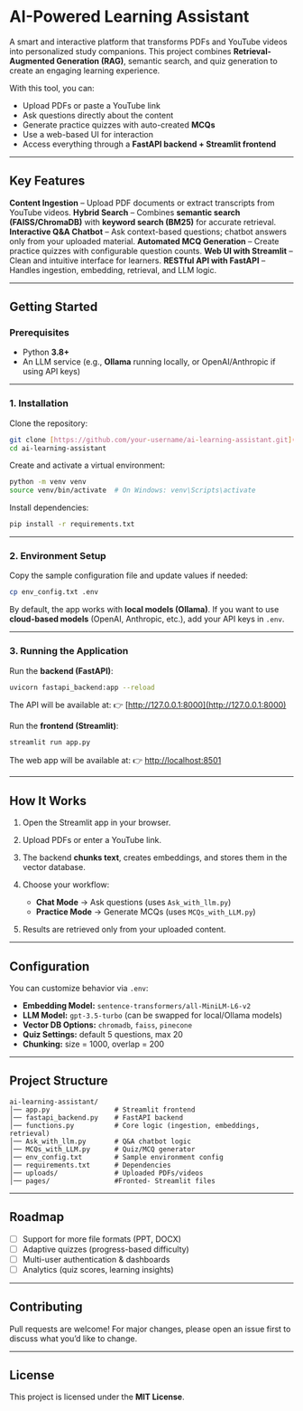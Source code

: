 # AI-Powered Learning Assistant

A smart and interactive platform that transforms PDFs and YouTube videos into personalized study companions.
This project combines **Retrieval-Augmented Generation (RAG)**, semantic search, and quiz generation to create an engaging learning experience.

With this tool, you can:

* Upload PDFs or paste a YouTube link
* Ask questions directly about the content
* Generate practice quizzes with auto-created **MCQs**
* Use a web-based UI for interaction
* Access everything through a **FastAPI backend + Streamlit frontend**

---

## Key Features

 **Content Ingestion** – Upload PDF documents or extract transcripts from YouTube videos.
 **Hybrid Search** – Combines **semantic search (FAISS/ChromaDB)** with **keyword search (BM25)** for accurate retrieval.
 **Interactive Q\&A Chatbot** – Ask context-based questions; chatbot answers only from your uploaded material.
 **Automated MCQ Generation** – Create practice quizzes with configurable question counts.
 **Web UI with Streamlit** – Clean and intuitive interface for learners.
 **RESTful API with FastAPI** – Handles ingestion, embedding, retrieval, and LLM logic.

---

##  Getting Started

### Prerequisites

* Python **3.8+**
* An LLM service (e.g., **Ollama** running locally, or OpenAI/Anthropic if using API keys)

---

### 1. Installation

Clone the repository:

```bash
git clone [https://github.com/your-username/ai-learning-assistant.git](https://github.com/choudhary-rahul18/AI-Learning-Assistant/tree/main)
cd ai-learning-assistant
```

Create and activate a virtual environment:

```bash
python -m venv venv
source venv/bin/activate  # On Windows: venv\Scripts\activate
```

Install dependencies:

```bash
pip install -r requirements.txt
```

---

### 2. Environment Setup

Copy the sample configuration file and update values if needed:

```bash
cp env_config.txt .env
```

By default, the app works with **local models (Ollama)**.
If you want to use **cloud-based models** (OpenAI, Anthropic, etc.), add your API keys in `.env`.

---

### 3. Running the Application

Run the **backend (FastAPI)**:

```bash
uvicorn fastapi_backend:app --reload
```

The API will be available at:
👉 [http://127.0.0.1:8000](http://127.0.0.1:8000)

Run the **frontend (Streamlit)**:

```bash
streamlit run app.py
```

The web app will be available at:
👉 [http://localhost:8501](http://localhost:8501)

---

##  How It Works

1. Open the Streamlit app in your browser.
2. Upload PDFs or enter a YouTube link.
3. The backend **chunks text**, creates embeddings, and stores them in the vector database.
4. Choose your workflow:

   * **Chat Mode** → Ask questions (uses `Ask_with_llm.py`)
   * **Practice Mode** → Generate MCQs (uses `MCQs_with_LLM.py`)
5. Results are retrieved only from your uploaded content.

---

##  Configuration

You can customize behavior via `.env`:

* **Embedding Model:** `sentence-transformers/all-MiniLM-L6-v2`
* **LLM Model:** `gpt-3.5-turbo` (can be swapped for local/Ollama models)
* **Vector DB Options:** `chromadb`, `faiss`, `pinecone`
* **Quiz Settings:** default 5 questions, max 20
* **Chunking:** size = 1000, overlap = 200

---

## Project Structure

```
ai-learning-assistant/
│── app.py                # Streamlit frontend
│── fastapi_backend.py    # FastAPI backend
│── functions.py          # Core logic (ingestion, embeddings, retrieval)
│── Ask_with_llm.py       # Q&A chatbot logic
│── MCQs_with_LLM.py      # Quiz/MCQ generator
│── env_config.txt        # Sample environment config
│── requirements.txt      # Dependencies
│── uploads/              # Uploaded PDFs/videos
│── pages/                #Fronted- Streamlit files
```

---

##  Roadmap

* [ ] Support for more file formats (PPT, DOCX)
* [ ] Adaptive quizzes (progress-based difficulty)
* [ ] Multi-user authentication & dashboards
* [ ] Analytics (quiz scores, learning insights)

---

##  Contributing

Pull requests are welcome! For major changes, please open an issue first to discuss what you’d like to change.

---

##  License

This project is licensed under the **MIT License**.
